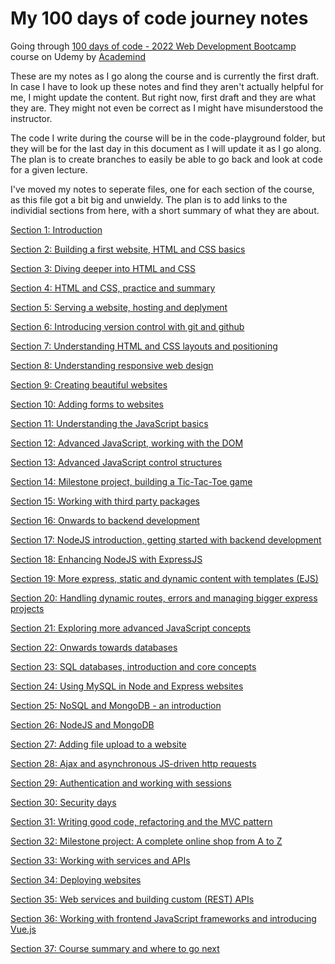 # My 100 days of code journey notes

Going through [100 days of code - 2022 Web Development Bootcamp](https://www.udemy.com/course/100-days-of-code-web-development-bootcamp/) course on Udemy by [Academind](https://www.udemy.com/user/academind/)

These are my notes as I go along the course and is currently the first draft. In case I have to look up these notes and find they aren't actually helpful for me, I might update the content. But right now, first draft and they are what they are. They might not even be correct as I might have misunderstood the instructor.

The code I write during the course will be in the code-playground folder, but they will be for the last day in this document as I will update it as I go along. The plan is to create branches to easily be able to go back and look at code for a given lecture.

I've moved my notes to seperate files, one for each section of the course, as this file got a bit big and unwieldy. The plan is to add links to the individial sections from here, with a short summary of what they are about.

[Section 1: Introduction](https://github.com/bgrasmo/100daysofcode/blob/main/sections-01-10/Section-01.md#section-1-introduction)

[Section 2: Building a first website, HTML and CSS basics](https://github.com/bgrasmo/100daysofcode/blob/main/sections-01-10/Section-02.md#section-2-building-a-first-website-html-and-css-basics)

[Section 3: Diving deeper into HTML and CSS](https://github.com/bgrasmo/100daysofcode/blob/main/sections-01-10/Section-03.md#section-3-diving-deeper-into-html-and-css)

[Section 4: HTML and CSS, practice and summary](https://github.com/bgrasmo/100daysofcode/blob/main/sections-01-10/Section-04.md#section-4-html-and-css-practice-and-summary)

[Section 5: Serving a website, hosting and deplyment](https://github.com/bgrasmo/100daysofcode/blob/main/sections-01-10/Section-05.md#section-5-serving-a-website-hosting-and-deplyment)

[Section 6: Introducing version control with git and github](https://github.com/bgrasmo/100daysofcode/blob/main/sections-01-10/Section-06.md#section-6-introducing-version-control-with-git-and-github)

[Section 7: Understanding HTML and CSS layouts and positioning](https://github.com/bgrasmo/100daysofcode/blob/main/sections-01-10/Section-07.md#section-7-understanding-html-and-css-layouts-and-positioning)

[Section 8: Understanding responsive web design](https://github.com/bgrasmo/100daysofcode/blob/main/sections-01-10/Section-08.md#section-8-understanding-responsive-web-design)

[Section 9: Creating beautiful websites](https://github.com/bgrasmo/100daysofcode/blob/main/sections-01-10/Section-09.md#section-9-creating-beautiful-websites)

[Section 10: Adding forms to websites](https://github.com/bgrasmo/100daysofcode/blob/main/sections-01-10/Section-10.md#section-10-adding-forms-to-websites)

[Section 11: Understanding the JavaScript basics](https://github.com/bgrasmo/100daysofcode/blob/main/sections-11-20/Section-11.md#section-11-understanding-the-javascript-basics)

[Section 12: Advanced JavaScript, working with the DOM](https://github.com/bgrasmo/100daysofcode/blob/main/sections-11-20/Section-12.md#section-12-advanced-javascript-working-with-the-dom)

[Section 13: Advanced JavaScript control structures](https://github.com/bgrasmo/100daysofcode/blob/main/sections-11-20/Section-13.md#section-13-advanced-javascript-control-structures)

[Section 14: Milestone project, building a Tic-Tac-Toe game](https://github.com/bgrasmo/100daysofcode/blob/main/sections-11-20/Section-14.md#section-14-milestone-project-building-a-tic-tac-toe-game)

[Section 15: Working with third party packages](https://github.com/bgrasmo/100daysofcode/blob/main/sections-11-20/Section-15.md#section-15-working-with-third-party-packages)

[Section 16: Onwards to backend development](https://github.com/bgrasmo/100daysofcode/blob/main/sections-11-20/Section-16.md#section-16-onwards-to-backend-development)

[Section 17: NodeJS introduction, getting started with backend development](https://github.com/bgrasmo/100daysofcode/blob/main/sections-11-20/Section-17.md#section-17-nodejs-introduction-getting-started-with-backend-development)

[Section 18: Enhancing NodeJS with ExpressJS](https://github.com/bgrasmo/100daysofcode/blob/main/sections-11-20/Section-18.md#section-18-enhancing-nodejs-with-expressjs)

[Section 19: More express, static and dynamic content with templates (EJS)](https://github.com/bgrasmo/100daysofcode/blob/main/sections-11-20/Section-19.md#section-19-more-express-static-and-dynamic-content-with-templates-ejs)

[Section 20: Handling dynamic routes, errors and managing bigger express projects](https://github.com/bgrasmo/100daysofcode/blob/main/sections-11-20/Section-20.md#section-20-handling-dynamic-routes-errors-and-managing-bigger-express-projects)

[Section 21: Exploring more advanced JavaScript concepts](https://github.com/bgrasmo/100daysofcode/blob/main/sections-21-30/Section-21.md#section-21-exploring-more-advanced-javascript-concepts)

[Section 22: Onwards towards databases](https://github.com/bgrasmo/100daysofcode/blob/main/sections-21-30/Section-22.md#section-22-onwards-towards-databases)

[Section 23: SQL databases, introduction and core concepts](https://github.com/bgrasmo/100daysofcode/blob/main/sections-21-30/Section-23.md#section-23-sql-databases-introduction-and-core-concepts)

[Section 24: Using MySQL in Node and Express websites](https://github.com/bgrasmo/100daysofcode/blob/main/sections-21-30/Section-24.md#section-24-using-mysql-in-node-and-express-websites)

[Section 25: NoSQL and MongoDB - an introduction](https://github.com/bgrasmo/100daysofcode/blob/main/sections-21-30/Section-25.md#section-25-nosql-and-mongodb---an-introduction)

[Section 26: NodeJS and MongoDB](https://github.com/bgrasmo/100daysofcode/blob/main/sections-21-30/Section-26.md#section-26-nodejs-and-mongodb)

[Section 27: Adding file upload to a website](https://github.com/bgrasmo/100daysofcode/blob/main/sections-21-30/Section-27.md#section-27-adding-file-upload-to-a-website)

[Section 28: Ajax and asynchronous JS-driven http requests](https://github.com/bgrasmo/100daysofcode/blob/main/sections-21-30/Section-28.md#section-28-ajax-and-asynchronous-js-driven-http-requests)

[Section 29: Authentication and working with sessions](https://github.com/bgrasmo/100daysofcode/blob/main/sections-21-30/Section-29.md#section-29-authentication-and-working-with-sessions)

[Section 30: Security days](https://github.com/bgrasmo/100daysofcode/blob/main/sections-21-30/Section-30.md#section-30-security-days)

[Section 31: Writing good code, refactoring and the MVC pattern](https://github.com/bgrasmo/100daysofcode/blob/main/sections-31-37/Section-31.md#section-31-writing-good-code-refactoring-and-the-mvc-pattern)

[Section 32: Milestone project: A complete online shop from A to Z](https://github.com/bgrasmo/100daysofcode/blob/main/sections-31-37/Section-32.md#section-32-milestone-project-a-complete-online-shop-from-a-to-z)

[Section 33: Working with services and APIs](https://github.com/bgrasmo/100daysofcode/blob/main/sections-31-37/Section-33.md#section-33-working-with-services-and-apis)

[Section 34: Deploying websites](https://github.com/bgrasmo/100daysofcode/blob/main/sections-31-37/Section-34.md#section-34-deploying-websites)

[Section 35: Web services and building custom (REST) APIs](https://github.com/bgrasmo/100daysofcode/blob/main/sections-31-37/Section-35.md#section-35-web-services-and-building-custom-REST-apis)

[Section 36: Working with frontend JavaScript frameworks and introducing Vue.js](https://github.com/bgrasmo/100daysofcode/blob/main/sections-31-37/Section-36.md#section-36-working-with-frontend-javascript-frameworks-and-introducing-vuejs)

[Section 37: Course summary and where to go next](https://github.com/bgrasmo/100daysofcode/blob/main/sections-31-37/Section-37.md#section-37-course-summary-and-where-to-go-next)
